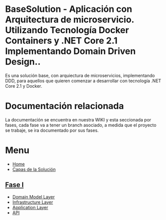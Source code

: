 # BaseSolution - Aplicación con Arquitectura de microservicio. Utilizando Tecnología Docker Containers y .NET Core 2.1 Implementando Domain Driven Design..
Es una solución base, con arquiectura de microservicios, implementando DDD, para aquellos que quieren comenzar a desarrollar con tecnología .NET Core 2.1 y Docker.

# Documentación relacionada
La documentación se encuentra en nuestra WIKI y esta seccionada por fases, cada fase va a tener un  branch asociado,  a medida que el proyecto se trabaje, se ira documentado por sus fases.

# Menu
   * [Home][home]
   * [Capas de la Solución][capas]
## [Fase I][fase1] 
   * [Domain Model Layer][domain model layer f1]
   * [Infrastructure Layer][infrastructure layer f1]
   * [Application Layer][application layer f1]
   * [API][api f1]

[home]: https://github.com/JohanVillegas/BaseSolution/wiki
[capas]: https://github.com/JohanVillegas/BaseSolution/wiki/Capas-de-la-Soluci%C3%B3n
[fase1]:https://github.com/JohanVillegas/BaseSolution-Microservices/wiki/Fase-I
[domain model layer f1]: https://github.com/JohanVillegas/BaseSolution/wiki/Fase-I----Domain-Model-Layer
[infrastructure layer f1]: https://github.com/JohanVillegas/BaseSolution/wiki/Fase-I---Infrastructure-Layer
[application layer f1]: https://github.com/JohanVillegas/BaseSolution/wiki/Fase-I----Application-Layer
[api f1]: https://github.com/JohanVillegas/BaseSolution/wiki/Fase-I----API
